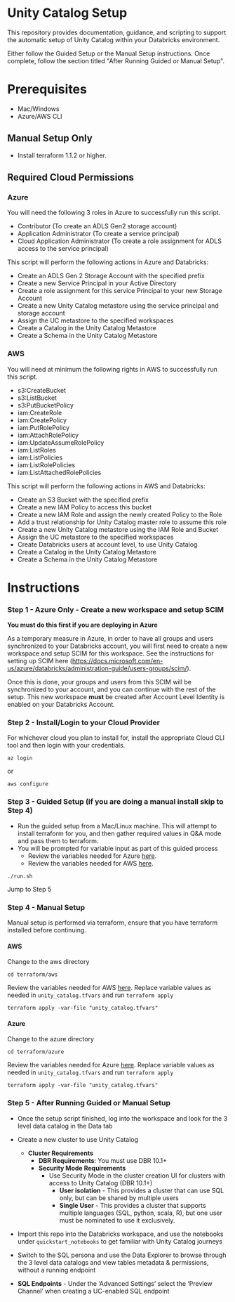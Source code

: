 # Unity Catalog Setup
This repository provides documentation, guidance, and scripting to support the automatic setup of Unity Catalog within your Databricks environment.

Either follow the Guided Setup or the Manual Setup instructions. Once complete, follow the section titled "After Running Guided or Manual Setup".

# Prerequisites
* Mac/Windows
* Azure/AWS CLI 
## Manual Setup Only
* Install terraform 1.1.2 or higher.
## Required Cloud Permissions
### Azure
You will need the following 3 roles in Azure to successfully run this script.
* Contributor (To create an ADLS Gen2 storage account)
* Application Administrator (To create a service principal)
* Cloud Application Administrator (To create a role assignment for ADLS access to the service principal)

This script will perform the following actions in Azure and Databricks:
* Create an ADLS Gen 2 Storage Account with the specified prefix
* Create a new Service Principal in your Active Directory
* Create a role assignment for this service Principal to your new Storage Account
* Create a new Unity Catalog metastore using the service principal and storage account
* Assign the UC metastore to the specified workspaces
* Create a Catalog in the Unity Catalog Metastore
* Create a Schema in the Unity Catalog Metastore
### AWS
You will need at minimum the following rights in AWS to successfully run this script.

* s3:CreateBucket
* s3:ListBucket
* s3:PutBucketPolicy
* iam:CreateRole
* iam:CreatePolicy
* iam:PutRolePolicy
* iam:AttachRolePolicy
* iam:UpdateAssumeRolePolicy
* iam:ListRoles
* iam:ListPolicies
* iam:ListRolePolicies
* iam:ListAttachedRolePolicies

This script will perform the following actions in AWS and Databricks:
* Create an S3 Bucket with the specified prefix
* Create a new IAM Policy to access this bucket
* Create a new IAM Role and assign the newly created Policy to the Role
* Add a trust relationship for Unity Catalog master role to assume this role
* Create a new Unity Catalog metastore using the IAM Role and Bucket
* Assign the UC metastore to the specified workspaces
* Create Databricks users at account level, to use Unity Catalog
* Create a Catalog in the Unity Catalog Metastore
* Create a Schema in the Unity Catalog Metastore

# Instructions
### Step 1 - Azure Only - Create a new workspace and setup SCIM
**You must do this first if you are deploying in Azure**

As a temporary measure in Azure, in order to have all groups and users synchronized to your Databricks account, you will first need to create a new workspace and setup SCIM for this workspace. See the instructions for setting up SCIM here (https://docs.microsoft.com/en-us/azure/databricks/administration-guide/users-groups/scim/). 

Once this is done, your groups and users from this SCIM will be synchronized to your account, and you can continue with the rest of the setup. This new workspace **must** be created after Account Level Identity is enabled on your Databricks Account.

### Step 2 - Install/Login to your Cloud Provider
For whichever cloud you plan to install for, install the appropriate Cloud CLI tool and then login with your credentials.

`az login`

or 

`aws configure`


### Step 3 - Guided Setup (if you are doing a manual install skip to Step 4)
- Run the guided setup from a Mac/Linux machine. This will attempt to install terraform for you, and then gather required values in Q&A mode and pass them to terraform.
- You will be prompted for variable input as part of this guided process
  - Review the variables needed for Azure [here](terraform/azure/README.md).
  - Review the variables needed for AWS [here](terraform/aws/README.md).
```commandline
./run.sh
```
Jump to Step 5

### Step 4 - Manual Setup
Manual setup is performed via terraform, ensure that you have terraform installed before continuing.
#### AWS
Change to the aws directory
```commandline
cd terraform/aws
```
Review the variables needed for AWS [here](terraform/aws/README.md).
Replace variable values as needed in `unity_catalog.tfvars` and run `terraform apply`

```commandline
terraform apply -var-file "unity_catalog.tfvars"
```

#### Azure
Change to the azure directory
```
cd terraform/azure
```
Review the variables needed for Azure [here](terraform/azure/README.md).
Replace variable values as needed in `unity_catalog.tfvars` and run `terraform apply`
```commandline
terraform apply -var-file "unity_catalog.tfvars"
```


### Step 5 - After Running Guided or Manual Setup
- Once the setup script finished, log into the workspace and look for the 3 level data catalog in the Data tab
- Create a new cluster to use Unity Catalog
  - **Cluster Requirements**
      - **DBR Requirements**: You must use DBR 10.1+
      - **Security Mode Requirements**
        - Use Security Mode in the cluster creation UI for clusters with access to Unity Catalog (DBR 10.1+)
            - **User isolation** - This provides a cluster that can use SQL only, but can be shared by multiple users
            - **Single User** - This provides a cluster that supports multiple languages (SQL, python, scala, R), but one user must be nominated to use it exclusively.
- Import this repo into the Databricks workspace, and use the notebooks under `quickstart_notebooks` to get familiar with Unity Catalog journeys
- Switch to the SQL persona and use the Data Explorer to browse through the 3 level data catalogs and view tables metadata & permissions, without a running endpoint

- **SQL Endpoints** - Under the ‘Advanced Settings’ select the ‘Preview Channel’ when creating a UC-enabled SQL endpoint

